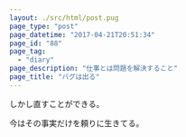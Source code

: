 ```yaml
---
layout: ./src/html/post.pug
page_type: "post"
page_datetime: "2017-04-21T20:51:34"
page_id: "88"
page_tag:
  - "diary"
page_description: "仕事とは問題を解決すること"
page_title: "バグは出る"
---
```


しかし直すことができる。

今はその事実だけを頼りに生きてる。
